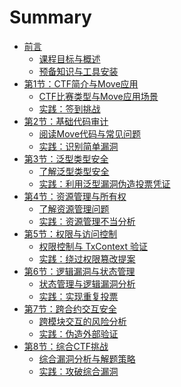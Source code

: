 # Summary

- [前言](ctfbook/preface/intro.md)
  - [课程目标与概述](ctfbook/preface/goals.md)
  - [预备知识与工具安装](ctfbook/preface/prerequisites.md)
- [第1节：CTF简介与Move应用](ctfbook/chapter_1/intro.md)
  - [CTF比赛类型与Move应用场景](ctfbook/chapter_1/move_applications.md)
  - [实践：签到挑战](ctfbook/chapter_1/practice.md)
  <!-- - [Task 1](ctfbook/chapter_1/task1.md) -->
- [第2节：基础代码审计](ctfbook/chapter_2/intro.md)
  - [阅读Move代码与常见问题](ctfbook/chapter_2/code_reading.md)
  - [实践：识别简单漏洞](ctfbook/chapter_2/practice.md)
  <!-- - [Task 2](ctfbook/chapter_2/task2.md) -->
- [第3节：泛型类型安全](ctfbook/chapter_3/intro.md)
  - [了解泛型类型安全](ctfbook/chapter_3/type_safety.md)
  - [实践：利用泛型漏洞伪造投票凭证](ctfbook/chapter_3/practice.md)
- [第4节：资源管理与所有权](ctfbook/chapter_4/intro.md)
  - [了解资源管理问题](ctfbook/chapter_4/global_storage.md)
  - [实践：资源管理不当分析](ctfbook/chapter_4/practice.md)
- [第5节：权限与访问控制](ctfbook/chapter_5/intro.md)
  - [权限控制与 TxContext 验证](ctfbook/chapter_5/access_control.md)
  - [实践：绕过权限篡改提案](ctfbook/chapter_5/practice.md)
- [第6节：逻辑漏洞与状态管理](ctfbook/chapter_6/intro.md)
  - [状态管理与逻辑漏洞分析](ctfbook/chapter_6/state_management.md)
  - [实践：实现重复投票](ctfbook/chapter_6/practice.md)
- [第7节：跨合约交互安全](ctfbook/chapter_7/intro.md)
  - [跨模块交互的风险分析](ctfbook/chapter_7/cross_module.md)
  - [实践：伪造外部验证](ctfbook/chapter_7/practice.md)
- [第8节：综合CTF挑战](ctfbook/chapter_8/intro.md)
  - [综合漏洞分析与解题策略](ctfbook/chapter_8/vulnerability_analysis.md)
  - [实践：攻破综合漏洞](ctfbook/chapter_8/practice.md)
<!-- - [附录](ctfbook/appendix/resources.md)
  - [推荐资源与工具](ctfbook/appendix/resources.md)
  - [常见问题解答](ctfbook/appendix/faq.md) -->